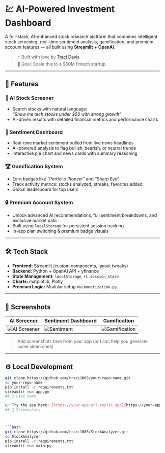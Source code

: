 # 💹 AI-Powered Investment Dashboard

A full-stack, AI-enhanced stock research platform that combines intelligent stock screening, real-time sentiment analysis, gamification, and premium account features — all built using **Streamlit** + **OpenAI**.

> ⚡ Built with love by [Traci Davis](https://www.linkedin.com/in/traci-davis-23502235a/)  
> 💸 Goal: Scale this to a $50M fintech startup

---

## 🚀 Features

### 🤖 AI Stock Screener
- Search stocks with natural language:  
  _“Show me tech stocks under $50 with strong growth”_
- AI-driven results with detailed financial metrics and performance charts

### 🧠 Sentiment Dashboard
- Real-time market sentiment pulled from live news headlines
- AI-powered analysis to flag bullish, bearish, or neutral trends
- Interactive pie chart and news cards with summary reasoning

### 🏆 Gamification System
- Earn badges like “Portfolio Pioneer” and “Sharp Eye”
- Track activity metrics: stocks analyzed, streaks, favorites added
- Global leaderboard for top users

### 🔒 Premium Account System
- Unlock advanced AI recommendations, full sentiment breakdowns, and exclusive market data
- Built using `localStorage` for persistent session tracking
- In-app plan switching & premium badge visuals

---

## 🛠 Tech Stack

- **Frontend:** Streamlit (custom components, layout tweaks)
- **Backend:** Python + OpenAI API + yfinance
- **State Management:** `localStorage`, `st.session_state`
- **Charts:** matplotlib, Plotly
- **Premium Logic:** Modular setup via `monetization.py`

---

## 📸 Screenshots

| AI Screener | Sentiment Dashboard | Gamification |
|-------------|---------------------|---------------|
| ![AI Screener](link-to-screenshot) | ![Sentiment](link-to-screenshot) | ![Gamification](link-to-screenshot) |

> Add screenshots here from your app (or I can help you generate some clean ones)

---

## ⚙️ Local Development

```bash
git clone https://github.com/traci1003/your-repo-name.git
cd your-repo-name
pip install -r requirements.txt
streamlit run app.py
## 🚀 Live Demo

👉 Try the app here: [https://your-app-url.replit.app](https://your-app-url.replit.app)
## 📸 Screenshots



```bash
git clone https://github.com/traci1003/StockAnalyzer.git
cd StockAnalyzer
pip install -r requirements.txt
streamlit run main.py

